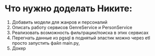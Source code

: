 # Что нужно доделать Никите:
1) Добавить модели для жанров и персоналий
2) Описать работу сервисов GenreService и PersonService
3) Реализовать возможность фильтрации/поиска в этих сервисах
4) Перегнать данные из pgsql в поднятый эластик можно через etl просто запустить файл main.py, 
5) Докер